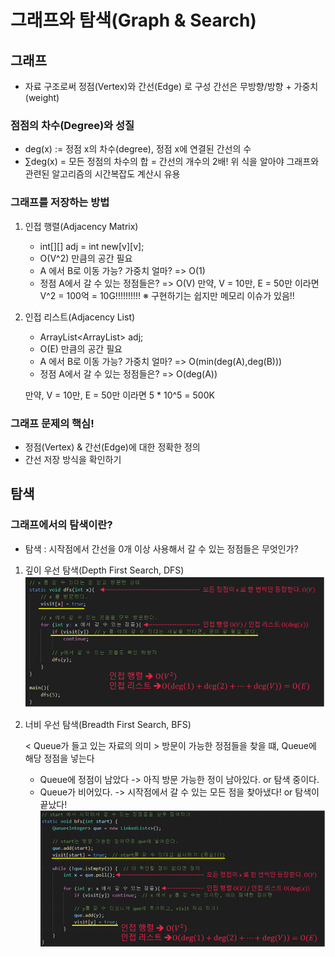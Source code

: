 # 그래프와 탐색(Graph & Search)

## 그래프
   - 자료 구조로써 정점(Vertex)와 간선(Edge) 로 구성
     간선은 무방향/방향 + 가중치(weight)

### 점점의 차수(Degree)와 성질
   - deg(x) := 정점 x의 차수(degree), 정점 x에 연결된 간선의 수
   - ∑deg(x) = 모든 정점의 차수의 합 = 간선의 개수의 2배!
   위 식을 알아야 그래프와 관련된 알고리즘의 시간복잡도 계산시 유용

### 그래프를 저장하는 방법
1. 인접 행렬(Adjacency Matrix)
   - int[][] adj = int new[v][v];
   - O(V^2) 만큼의 공간 필요
   - A 에서 B로 이동 가능? 가중치 얼마?
     => O(1)
   - 정점 A에서 갈 수 있는 정점들은?
     => O(V)
   만약, V = 10만, E = 50만 이라면
   V^2 = 100억 = 10G!!!!!!!!!!
※ 구현하기는 쉽지만 메모리 이슈가 있음!!

2. 인접 리스트(Adjacency List)
   - ArrayList<ArrayList<Integer>> adj;
   - O(E) 만큼의 공간 필요
   - A 에서 B로 이동 가능? 가중치 얼마?
     => O(min(deg(A),deg(B)))
   - 정점 A에서 갈 수 있는 정점들은?
     => O(deg(A))
  
   만약, V = 10만, E = 50만 이라면
   5 * 10^5 = 500K

### 그래프 문제의 핵심!
   - 정점(Vertex) & 간선(Edge)에 대한 정확한 정의
   - 간선 저장 방식을 확인하기

## 탐색 
### 그래프에서의 탐색이란?
   - 탐색 : 시작점에서 간선을 0개 이상 사용해서 갈 수 있는 정점들은 무엇인가?

1. 깊이 우선 탐색(Depth First Search, DFS)
![img_1.png](img_1.png)

2. 너비 우선 탐색(Breadth First Search, BFS)

   < Queue가 들고 있는 자료의 의미 >
   방문이 가능한 정점들을 찾을 떄, Queue에 해당 정점을 넣는다
   - Queue에 정점이 남았다 -> 아직 방문 가능한 정이 남아있다. or 탐색 중이다.
   - Queue가 비어있다. -> 시작점에서 갈 수 있는 모든 점을 찾아냈다! or 탐색이 끝났다!
![img_2.png](img_2.png)
